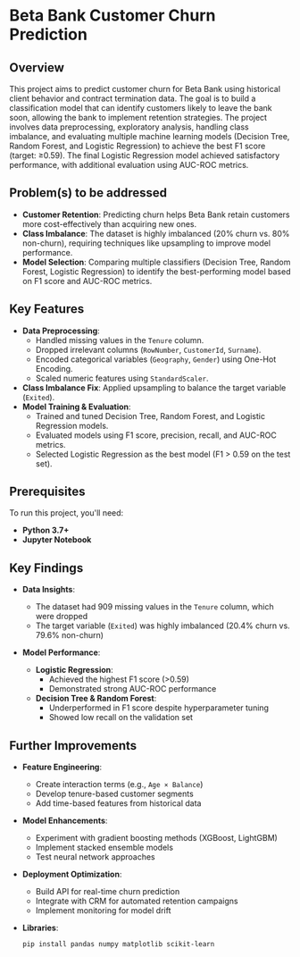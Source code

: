 # Beta Bank Customer Churn Prediction  

## Overview  
This project aims to predict customer churn for Beta Bank using historical client behavior and contract termination data. The goal is to build a classification model that can identify customers likely to leave the bank soon, allowing the bank to implement retention strategies. The project involves data preprocessing, exploratory analysis, handling class imbalance, and evaluating multiple machine learning models (Decision Tree, Random Forest, and Logistic Regression) to achieve the best F1 score (target: ≥0.59). The final Logistic Regression model achieved satisfactory performance, with additional evaluation using AUC-ROC metrics.  

## Problem(s) to be addressed  
- **Customer Retention**: Predicting churn helps Beta Bank retain customers more cost-effectively than acquiring new ones.  
- **Class Imbalance**: The dataset is highly imbalanced (20% churn vs. 80% non-churn), requiring techniques like upsampling to improve model performance.  
- **Model Selection**: Comparing multiple classifiers (Decision Tree, Random Forest, Logistic Regression) to identify the best-performing model based on F1 score and AUC-ROC metrics.  

## Key Features  
- **Data Preprocessing**:  
  - Handled missing values in the `Tenure` column.  
  - Dropped irrelevant columns (`RowNumber`, `CustomerId`, `Surname`).  
  - Encoded categorical variables (`Geography`, `Gender`) using One-Hot Encoding.  
  - Scaled numeric features using `StandardScaler`.  
- **Class Imbalance Fix**: Applied upsampling to balance the target variable (`Exited`).  
- **Model Training & Evaluation**:  
  - Trained and tuned Decision Tree, Random Forest, and Logistic Regression models.  
  - Evaluated models using F1 score, precision, recall, and AUC-ROC metrics.  
  - Selected Logistic Regression as the best model (F1 > 0.59 on the test set).  

## Prerequisites  
To run this project, you'll need:  
- **Python 3.7+**  
- **Jupyter Notebook** 

## Key Findings
- **Data Insights**:
  - The dataset had 909 missing values in the `Tenure` column, which were dropped
  - The target variable (`Exited`) was highly imbalanced (20.4% churn vs. 79.6% non-churn)
  
- **Model Performance**:
  - **Logistic Regression**:
    - Achieved the highest F1 score (>0.59)
    - Demonstrated strong AUC-ROC performance
  - **Decision Tree & Random Forest**:
    - Underperformed in F1 score despite hyperparameter tuning
    - Showed low recall on the validation set

## Further Improvements
- **Feature Engineering**:
  - Create interaction terms (e.g., `Age × Balance`)
  - Develop tenure-based customer segments
  - Add time-based features from historical data

- **Model Enhancements**:
  - Experiment with gradient boosting methods (XGBoost, LightGBM)
  - Implement stacked ensemble models
  - Test neural network approaches

- **Deployment Optimization**:
  - Build API for real-time churn prediction
  - Integrate with CRM for automated retention campaigns
  - Implement monitoring for model drift

- **Libraries**:  
  ```bash  
  pip install pandas numpy matplotlib scikit-learn  